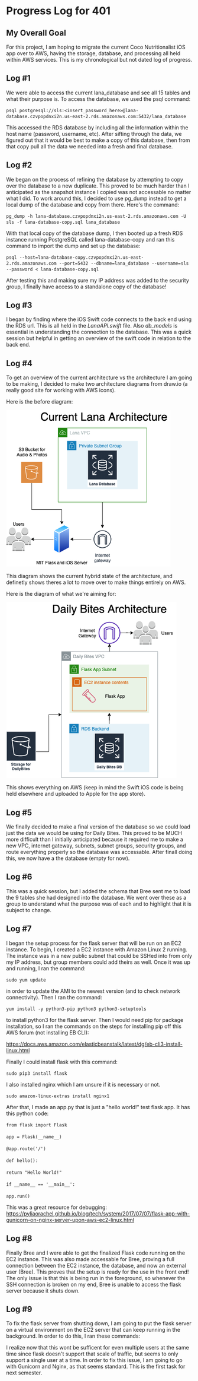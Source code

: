 # Progress Log for 401
## My Overall Goal
For this project, I am hoping to migrate the current Coco Nutritionalist iOS app over to AWS, having the storage, database, and processing all held within AWS services. This is my chronological but not dated log of progress.

## Log #1

We were able to access the current lana_database and see all 15 tables and what their purpose is. To access the database, we used the psql command:

    psql postgresql://sls:<insert_password_here>@lana-database.czvpopdnxi2n.us-east-2.rds.amazonaws.com:5432/lana_database

This accessed the RDS database by including all the information within the host name (password, username, etc). After sifting through the data, we figured out that it would be best to make a copy of this database, then from that copy pull all the data we needed into a fresh and final database. 

## Log #2
We began on the process of refining the database by attempting to copy over the database to a new duplicate. This proved to be much harder than I anticipated as the snapshot instance I copied was not accessable no matter what I did. To work around this, I decided to use pg_dump instead to get a local dump of the database and copy from there. Here's the command:

    pg_dump -h lana-database.czvpopdnxi2n.us-east-2.rds.amazonaws.com -U sls -f lana-database-copy.sql lana_database

With that local copy of the database dump, I then booted up a fresh RDS instance running PostgreSQL called lana-database-copy and ran this command to import the dump and set up the database:

    psql --host=lana-database-copy.czvpopdnxi2n.us-east-2.rds.amazonaws.com --port=5432 --dbname=lana_database --username=sls --password < lana-database-copy.sql
    
After testing this and making sure my IP address was added to the security group, I finally have access to a standalone copy of the database!

## Log #3
I began by finding where the iOS Swift code connects to the back end using the RDS url. This is all held in the *LanaAPI.swift* file. Also *db_models* is essential in understanding the connection to the database. This was a quick session but helpful in getting an overview of the swift code in relation to the back end.

## Log #4
To get an overview of the current architecture vs the architecture I am going to be making, I decided to make two architecture diagrams from draw.io (a really good site for working with AWS icons).

Here is the before diagram:

![Before Diagram](https://github.com/mealmate-ai/mealmate-cmsi401/blob/master/backend/images/BeforeDiagram.png)

This diagram shows the current hybrid state of the architecture, and definetly shows theres a lot to move over to make things entirely on AWS.

Here is the diagram of what we're aiming for:

![After Diagram](https://github.com/mealmate-ai/mealmate-cmsi401/blob/master/backend/images/DailyBites.png)

This shows everything on AWS (keep in mind the Swift iOS code is being held elsewhere and uploaded to Apple for the app store).

## Log #5
We finally decided to make a final version of the database so we could load just the data we would be using for Daily Bites. This proved to be MUCH more difficult than I initially anticipated because it required me to make a new VPC, internet gateway, subnets, subnet groups, security groups, and route everything properly so the database was accessable. After finall doing this, we now have a the database (empty for now).

## Log #6
This was a quick session, but I added the schema that Bree sent me to load the 9 tables she had designed into the database. We went over these as a group to understand what the purpose was of each and to highlight that it is subject to change.

## Log #7
I began the setup process for the flask server that will be run on an EC2 instance. To begin, I created a EC2 instance with Amazon Linux 2 running. The instance was in a new public subnet that could be SSHed into from only my IP address, but group members could add theirs as well. Once it was up and running, I ran the command:

    sudo yum update
    
in order to update the AMI to the newest version (and to check network connectivity). Then I ran the command:

```
yum install -y python3-pip python3 python3-setuptools
```
to install python3 for the flask server. Then I would need pip for package installation, so I ran the commands on the steps for installing pip off this AWS forum (not installing EB CLI):

https://docs.aws.amazon.com/elasticbeanstalk/latest/dg/eb-cli3-install-linux.html

Finally I could install flask with this command:

    sudo pip3 install flask

I also installed nginx which I am unsure if it is necessary or not.

    sudo amazon-linux-extras install nginx1
    
After that, I made an app.py that is just a "hello world!" test flask app. It has this python code:

    from flask import Flask
    
    app = Flask(__name__)
    
    @app.route('/')
    
    def hello():
    
    return "Hello World!"
    
    if __name__ == '__main__':
    
    app.run()


This was a great resource for debugging:
https://pyliaorachel.github.io/blog/tech/system/2017/07/07/flask-app-with-gunicorn-on-nginx-server-upon-aws-ec2-linux.html

## Log #8
Finally Bree and I were able to get the finalized Flask code running on the EC2 instance. This was also made accessable for Bree, proving a full connection between the EC2 instance, the database, and now an external user (Bree). This proves that the setup is ready for the use in the front end! The only issue is that this is being run in the foreground, so whenever the SSH connection is broken on my end, Bree is unable to access the flask server because it shuts down.

## Log #9
To fix the flask server from shutting down, I am going to put the flask server on a virtual environment on the EC2 server that can keep running in the background. In order to do this, I ran these commands:

I realize now that this wont be sufficent for even multiple users at the same time since flask doesn't support that scale of traffic, but seems to only support a single user at a time. In order to fix this issue, I am going to go with Gunicorn and Nginx, as that seems standard. This is the first task for next semester.
